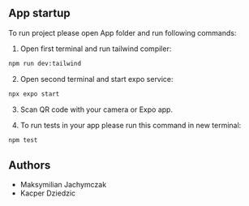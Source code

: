 ## App startup

To run project please open App folder and run following commands:

1. Open first terminal and run tailwind compiler:
```sh
npm run dev:tailwind
```
2. Open second terminal and start expo service:
```sh
npx expo start
```

3. Scan QR code with your camera or Expo app.

4. To run tests in your app please run this command in new terminal:
```sh
npm test
```

## Authors
- Maksymilian Jachymczak
- Kacper Dziedzic
